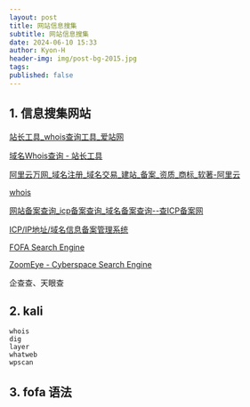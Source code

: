 ```yaml
---
layout: post
title: 网站信息搜集
subtitle: 网站信息搜集
date: 2024-06-10 15:33
author: Kyon-H
header-img: img/post-bg-2015.jpg
tags: 
published: false
---
```

## 1. 信息搜集网站

[站长工具_whois查询工具_爱站网](https://whois.aizhan.com/)

[域名Whois查询 - 站长工具](https://whois.chinaz.com/)

[阿里云万网_域名注册_域名交易_建站_备案_资质_商标_软著-阿里云](https://wanwang.aliyun.com/)

[whois](https://webwhois.cnnic.cn/WelcomeServlet)

[网站备案查询_icp备案查询_域名备案查询--查ICP备案网](http://www.chaicp.com/)

[ICP/IP地址/域名信息备案管理系统](https://beian.miit.gov.cn/#/Integrated/index)

[FOFA Search Engine](https://fofa.info/)

 [ZoomEye - Cyberspace Search Engine](https://www.zoomeye.org/)

企查查、天眼查

## 2. kali

```shell
whois
dig
layer
whatweb
wpscan
```

## 3. fofa 语法
